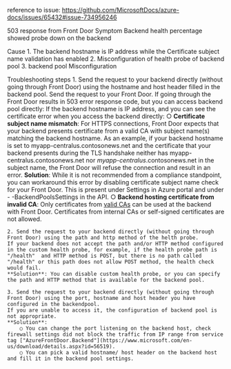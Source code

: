 reference to issue: https://github.com/MicrosoftDocs/azure-docs/issues/65432#issue-734956246 


503 response from Front Door
Symptom
Backend health percentage showed probe down on the backend

Cause
	1. The backend hostname is IP address while the Certificate subject name validation has enabled
	2. Misconfiguration of health probe of backend pool
	3. backend pool Misconfiguration


Troubleshooting steps
	1. Send the request to your backend directly (without going through Front Door) using the hostname and host header filled in the backend pool.
	Send the request to your Front Door.
	If going through the Front Door results in 503 error response code, but you can access backend pool directly:
	If the backend hostname is IP address, and  you can see the certificate error  when you access the backend directly:
		○ **Certificate subject name mismatch**: For HTTPS connections, Front Door expects that your backend presents certificate from a valid CA with subject name(s) matching the backend hostname. As an example, if your backend hostname is set to myapp-centralus.contosonews.net and the certificate that your backend presents during the TLS handshake neither has myapp-centralus.contosonews.net nor *myapp-centralus*.contosonews.net in the subject name, the Front Door will refuse the connection and result in an error.
		**Solution**: While it is not recommended from a compliance standpoint, you can workaround this error by disabling certificate subject name check for your Front Door. This is present under Settings in Azure portal and under - -BackendPoolsSettings in the API.
		○ **Backend hosting certificate from invalid CA**: Only certificates from [valid CAs](https://docs.microsoft.com/en-us/azure/frontdoor/front-door-troubleshoot-allowed-ca) can be used at the backend with Front Door. Certificates from internal CAs or self-signed certificates are not allowed.
		
	2. Send the request to your backend directly (without going through Front Door) using the path and http method of the helth probe.
	If your backend does not accept the path and/or HTTP method configured in the custom health probe, for example, if the health probe path is "/health"  and HTTP method is POST, but there is no path called "/health" or this path does not allow POST method, the health check would fail.
	**Solution**: You can disable custom health probe, or you can specify the path and HTTP method that is available for the backend pool.
	
	3. Send the request to your backend directly (without going through Front Door) using the port, hostname and host header you have configured in the backendpool.
	If you are unable to access it, the configuration of backend pool is not appropriate.
	**Solution**:
		○ You can change the port listening on the backend host, check firewall settings did not block the traffic from IP range from service tag ["AzureFrontDoor.Backend"](https://www.microsoft.com/en-us/download/details.aspx?id=56519).
		○ You can pick a valid hostname/ host header on the backend host and fill it in the backend pool settings.
